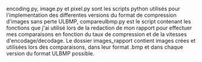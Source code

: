 encoding.py, image.py et pixel.py sont les scripts python utilisés pour l'implementation des differentes versions du format de compression d'images sans perte ULBMP, compareulbmp.py est le script contenant les fonctions que j'ai utilisé lors de la redaction de mon rapport pour effectuer mes comparaisons en fonction du taux de compression et de la vitesses d'encodage/decodage.
Le dossier images_rapport contient images crées et utilisées lors des comparaisons, dans leur format .bmp et dans chaque version du format ULBMP possible.
